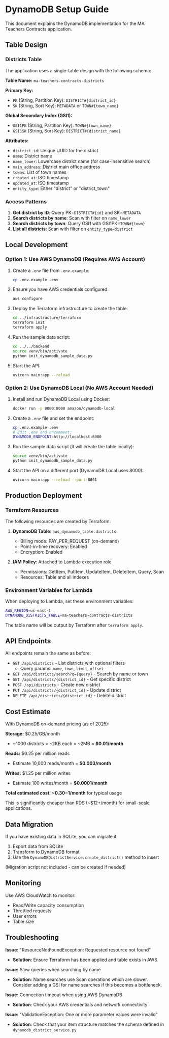 # DynamoDB Setup Guide

This document explains the DynamoDB implementation for the MA Teachers Contracts application.

## Table Design

### Districts Table

The application uses a single-table design with the following schema:

**Table Name:** `ma-teachers-contracts-districts`

**Primary Key:**
- `PK` (String, Partition Key): `DISTRICT#{district_id}`
- `SK` (String, Sort Key): `METADATA` or `TOWN#{town_name}`

**Global Secondary Index (GSI1):**
- `GSI1PK` (String, Partition Key): `TOWN#{town_name}`
- `GSI1SK` (String, Sort Key): `DISTRICT#{district_name}`

**Attributes:**
- `district_id`: Unique UUID for the district
- `name`: District name
- `name_lower`: Lowercase district name (for case-insensitive search)
- `main_address`: District main office address
- `towns`: List of town names
- `created_at`: ISO timestamp
- `updated_at`: ISO timestamp
- `entity_type`: Either "district" or "district_town"

### Access Patterns

1. **Get district by ID**: Query PK=`DISTRICT#{id}` and SK=`METADATA`
2. **Search districts by name**: Scan with filter on `name_lower`
3. **Search districts by town**: Query GSI1 with GSI1PK=`TOWN#{town}`
4. **List all districts**: Scan with filter on `entity_type=district`

## Local Development

### Option 1: Use AWS DynamoDB (Requires AWS Account)

1. Create a `.env` file from `.env.example`:
   ```bash
   cp .env.example .env
   ```

2. Ensure you have AWS credentials configured:
   ```bash
   aws configure
   ```

3. Deploy the Terraform infrastructure to create the table:
   ```bash
   cd ../infrastructure/terraform
   terraform init
   terraform apply
   ```

4. Run the sample data script:
   ```bash
   cd ../../backend
   source venv/bin/activate
   python init_dynamodb_sample_data.py
   ```

5. Start the API:
   ```bash
   uvicorn main:app --reload
   ```

### Option 2: Use DynamoDB Local (No AWS Account Needed)

1. Install and run DynamoDB Local using Docker:
   ```bash
   docker run -p 8000:8000 amazon/dynamodb-local
   ```

2. Create a `.env` file and set the endpoint:
   ```bash
   cp .env.example .env
   # Edit .env and uncomment:
   DYNAMODB_ENDPOINT=http://localhost:8000
   ```

3. Run the sample data script (it will create the table locally):
   ```bash
   source venv/bin/activate
   python init_dynamodb_sample_data.py
   ```

4. Start the API on a different port (DynamoDB Local uses 8000):
   ```bash
   uvicorn main:app --reload --port 8001
   ```

## Production Deployment

### Terraform Resources

The following resources are created by Terraform:

1. **DynamoDB Table**: `aws_dynamodb_table.districts`
   - Billing mode: PAY_PER_REQUEST (on-demand)
   - Point-in-time recovery: Enabled
   - Encryption: Enabled

2. **IAM Policy**: Attached to Lambda execution role
   - Permissions: GetItem, PutItem, UpdateItem, DeleteItem, Query, Scan
   - Resources: Table and all indexes

### Environment Variables for Lambda

When deploying to Lambda, set these environment variables:

```bash
AWS_REGION=us-east-1
DYNAMODB_DISTRICTS_TABLE=ma-teachers-contracts-districts
```

The table name will be output by Terraform after `terraform apply`.

## API Endpoints

All endpoints remain the same as before:

- `GET /api/districts` - List districts with optional filters
  - Query params: `name`, `town`, `limit`, `offset`
- `GET /api/districts/search?q={query}` - Search by name or town
- `GET /api/districts/{district_id}` - Get specific district
- `POST /api/districts` - Create new district
- `PUT /api/districts/{district_id}` - Update district
- `DELETE /api/districts/{district_id}` - Delete district

## Cost Estimate

With DynamoDB on-demand pricing (as of 2025):

**Storage:** $0.25/GB/month
- ~1000 districts × ~2KB each = ~2MB = **$0.01/month**

**Reads:** $0.25 per million reads
- Estimate 10,000 reads/month = **$0.003/month**

**Writes:** $1.25 per million writes
- Estimate 100 writes/month = **$0.0001/month**

**Total estimated cost: ~$0.30-$1/month** for typical usage

This is significantly cheaper than RDS (~$12+/month) for small-scale applications.

## Data Migration

If you have existing data in SQLite, you can migrate it:

1. Export data from SQLite
2. Transform to DynamoDB format
3. Use the `DynamoDBDistrictService.create_district()` method to insert

(Migration script not included - can be created if needed)

## Monitoring

Use AWS CloudWatch to monitor:
- Read/Write capacity consumption
- Throttled requests
- User errors
- Table size

## Troubleshooting

**Issue:** "ResourceNotFoundException: Requested resource not found"
- **Solution**: Ensure Terraform has been applied and table exists in AWS

**Issue:** Slow queries when searching by name
- **Solution**: Name searches use Scan operations which are slower. Consider adding a GSI for name searches if this becomes a bottleneck.

**Issue:** Connection timeout when using AWS DynamoDB
- **Solution**: Check your AWS credentials and network connectivity

**Issue:** "ValidationException: One or more parameter values were invalid"
- **Solution**: Check that your item structure matches the schema defined in `dynamodb_district_service.py`
